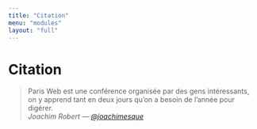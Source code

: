 ```yaml
---
title: "Citation"
menu: "modules"
layout: "full"
---
```


<div class="content">
<h1>Citation</h1>
</div>

<section class="call-to-action banner">
    <div class="content">
        <blockquote>
        Paris Web est une conférence organisée par des gens intéressants, on y apprend tant en deux jours qu’on a besoin de l’année pour digérer.
        <footer>
        <cite>Joachim Robert — <a href="">@joachimesque</a></cite>
        </footer>
        </blockquote>
    </div>
</section>
